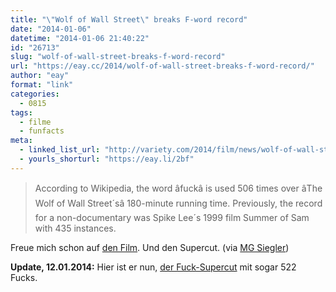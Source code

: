 ```yaml
---
title: "\"Wolf of Wall Street\" breaks F-word record"
date: "2014-01-06"
datetime: "2014-01-06 21:40:22"
id: "26713"
slug: "wolf-of-wall-street-breaks-f-word-record"
url: "https://eay.cc/2014/wolf-of-wall-street-breaks-f-word-record/"
author: "eay"
format: "link"
categories:
  - 0815
tags:
  - filme
  - funfacts
meta:
  - linked_list_url: "http://variety.com/2014/film/news/wolf-of-wall-street-breaks-f-word-record-1201022655/"
  - yourls_shorturl: "https://eay.li/2bf"
---
```


> According to Wikipedia, the word âfuckâ is used 506 times over âThe Wolf of Wall Street´sâ 180-minute running time. Previously, the record for a non-documentary was Spike Lee´s 1999 film Summer of Sam with 435 instances.

Freue mich schon auf [den Film](http://www.imdb.com/title/tt0993846/). Und den Supercut. (via [MG Siegler](http://parislemon.com/post/72411834511/wolf-of-wall-street-breaks-f-word-record))

**Update, 12.01.2014:** Hier ist er nun, [der Fuck-Supercut](//eay.cc/2014/the-wolf-of-wall-street-fuck-supercut/) mit sogar 522 Fucks.
